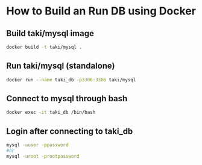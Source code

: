 # How to Build an Run DB using Docker

## Build taki/mysql image
```bash
docker build -t taki/mysql .
```

## Run taki/mysql (standalone)
```bash
docker run --name taki_db -p3306:3306 taki/mysql
```

## Connect to mysql through bash
```bash
docker exec -it taki_db /bin/bash
```

## Login after connecting to taki_db
```bash
mysql -uuser -ppassword
#or
mysql -uroot -prootpassword
```